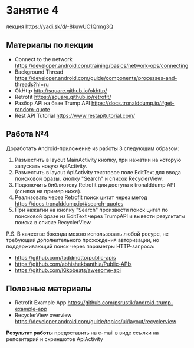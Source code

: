 # Занятие 4
лекция https://yadi.sk/d/-8kuwUC1Qrmg3Q

## Материалы по лекции
- Connect to the network  https://developer.android.com/training/basics/network-ops/connecting
- Background Thread https://developer.android.com/guide/components/processes-and-threads?hl=ru
- OkHttp http://square.github.io/okhttp/
- Retrofit https://square.github.io/retrofit/
- Разбор API на базе Trump API https://docs.tronalddump.io/#get-random-quote
- Rest API Tutorial https://www.restapitutorial.com/

## Работа №4
Доработать Android-приложение из работы 3 следующим образом:
1. Разместить в layout MainActivity кнопку, при нажатии на которую запускать новую ApiActivity. 
2. Разместить в layout ApiActivity текстовое поле EditText для ввода поисковой фразы, кнопку "Search" и список RecyclerView.
3. Подключить библиотеку Retrofit для доступа к tronalddump API  (ссылка на пример ниже).
4. Реализовать через Retrofit поиск цитат через метод https://docs.tronalddump.io/#search-quotes
5. При нажатии на кнопку "Search" произвести поиск цитат по поисковой фразе из EditText через TrumpAPI и вывести результаты поиска в списке RecyclerView.

P.S. В качестве бэкенда можно использовать любой ресурс, не требующий дополнительного прохождения авторизации, но поддерживающий поиск через параметры HTTP-запроса:
- https://github.com/toddmotto/public-apis
- https://github.com/abhishekbanthia/Public-APIs
- https://github.com/Kikobeats/awesome-api


## Полезные материалы
- Retrofit Example App https://github.com/psrustik/android-trump-example-app
- RecyclerView overview https://developer.android.com/guide/topics/ui/layout/recyclerview


**Результат работы** предоставить на e-mail в виде ссылки на репозитарий и скриншотов ApiActivity
